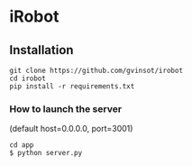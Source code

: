 # iRobot


## Installation <a name="installation"></a>


```shell
git clone https://github.com/gvinsot/irobot
cd irobot
pip install -r requirements.txt
```

### How to launch the server 
(default host=0.0.0.0, port=3001)
```shell
cd app
$ python server.py 
```
